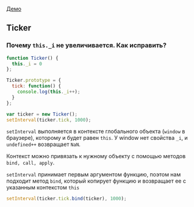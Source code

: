 [Демо](https://flights-vzhurbin.firebaseapp.com)

## Ticker
### Почему `this._i` не увеличивается. Как исправить?

```js
function Ticker() {
  this._i = 0
};

Ticker.prototype = {
  tick: function() {
    console.log(this._i++);
  }
};

var ticker = new Ticker();
setInterval(ticker.tick, 1000);
```

`setInterval` выполняется в контексте глобального объекта (`window` в браузере), которому и будет равен `this`. У window нет свойства `_i`, и `undefined++` возвращает `NaN`.

Контекст можно привязать к нужному объекту с помощью методов `bind, call, apply`.

`setInterval` принимает первым аргументом функцию, поэтом нам подходит метод `bind`, который копирует функцию и возвращает ее с указанным контекстом `this`
```js
setInterval(ticker.tick.bind(ticker), 1000);
```